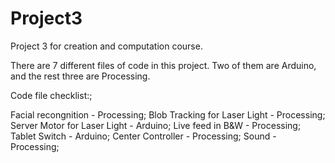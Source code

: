 Project3
========

Project 3 for creation and computation course.

There are 7 different files of code in this project. Two of them are Arduino, and the rest three are Processing.

Code file checklist:;

Facial recongnition - Processing;
Blob Tracking for Laser Light - Processing;
Server Motor for Laser Light - Arduino;
Live feed in B&W - Processing;
Tablet Switch - Arduino;
Center Controller - Processing;
Sound - Processing;
